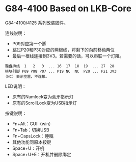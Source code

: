 # G84-4100 Based on LKB-Core

G84-4100/4125 系列改装固件。

连线说明：
- P09对应第一个脚
- 跳过P20和P30对应的两根线，将剩下的向前移动两位
- 最后一根线连接到3V3。若需要的话，可以串联一个灯阻。

```
键盘排线  1   2   3  ... 16  17  18  19  ... 27  28
模块引脚 P09 P08 P07 ... P19 NC  NC  P20 ... P21 3V3
(NC) 表示空置，不连接。
```

LED说明：
- 原有的Numlock变为蓝牙指示灯
- 原有的ScrollLock变为USB指示灯

按键说明：
- Fn+Alt：GUI（win）
- Fn+Tab：切换USB
- Fn+CapsLock：睡眠
- 其他功能同原本按键
- Space+U：开机
- Space+U+E：开机并删除绑定
